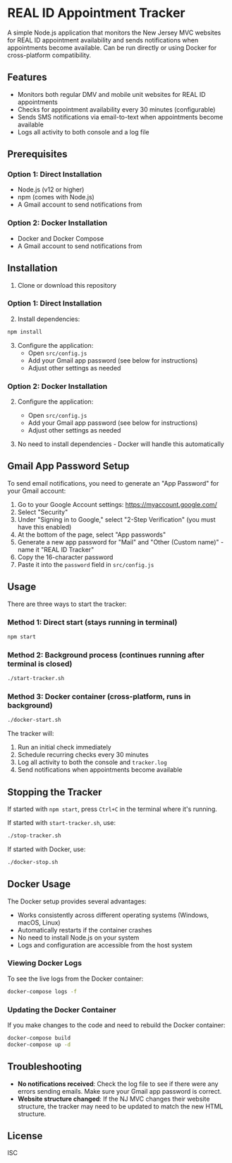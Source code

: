 # REAL ID Appointment Tracker

A simple Node.js application that monitors the New Jersey MVC websites for REAL ID appointment availability and sends notifications when appointments become available. Can be run directly or using Docker for cross-platform compatibility.

## Features

- Monitors both regular DMV and mobile unit websites for REAL ID appointments
- Checks for appointment availability every 30 minutes (configurable)
- Sends SMS notifications via email-to-text when appointments become available
- Logs all activity to both console and a log file

## Prerequisites

### Option 1: Direct Installation
- Node.js (v12 or higher)
- npm (comes with Node.js)
- A Gmail account to send notifications from

### Option 2: Docker Installation
- Docker and Docker Compose
- A Gmail account to send notifications from

## Installation

1. Clone or download this repository

### Option 1: Direct Installation
2. Install dependencies:

```bash
npm install
```

3. Configure the application:
   - Open `src/config.js`
   - Add your Gmail app password (see below for instructions)
   - Adjust other settings as needed

### Option 2: Docker Installation
2. Configure the application:
   - Open `src/config.js`
   - Add your Gmail app password (see below for instructions)
   - Adjust other settings as needed
   
3. No need to install dependencies - Docker will handle this automatically

## Gmail App Password Setup

To send email notifications, you need to generate an "App Password" for your Gmail account:

1. Go to your Google Account settings: https://myaccount.google.com/
2. Select "Security"
3. Under "Signing in to Google," select "2-Step Verification" (you must have this enabled)
4. At the bottom of the page, select "App passwords"
5. Generate a new app password for "Mail" and "Other (Custom name)" - name it "REAL ID Tracker"
6. Copy the 16-character password
7. Paste it into the `password` field in `src/config.js`

## Usage

There are three ways to start the tracker:

### Method 1: Direct start (stays running in terminal)

```bash
npm start
```

### Method 2: Background process (continues running after terminal is closed)

```bash
./start-tracker.sh
```

### Method 3: Docker container (cross-platform, runs in background)

```bash
./docker-start.sh
```

The tracker will:
1. Run an initial check immediately
2. Schedule recurring checks every 30 minutes
3. Log all activity to both the console and `tracker.log`
4. Send notifications when appointments become available

## Stopping the Tracker

If started with `npm start`, press `Ctrl+C` in the terminal where it's running.

If started with `start-tracker.sh`, use:

```bash
./stop-tracker.sh
```

If started with Docker, use:

```bash
./docker-stop.sh
```

## Docker Usage

The Docker setup provides several advantages:
- Works consistently across different operating systems (Windows, macOS, Linux)
- Automatically restarts if the container crashes
- No need to install Node.js on your system
- Logs and configuration are accessible from the host system

### Viewing Docker Logs

To see the live logs from the Docker container:

```bash
docker-compose logs -f
```

### Updating the Docker Container

If you make changes to the code and need to rebuild the Docker container:

```bash
docker-compose build
docker-compose up -d
```

## Troubleshooting

- **No notifications received**: Check the log file to see if there were any errors sending emails. Make sure your Gmail app password is correct.
- **Website structure changed**: If the NJ MVC changes their website structure, the tracker may need to be updated to match the new HTML structure.

## License

ISC
